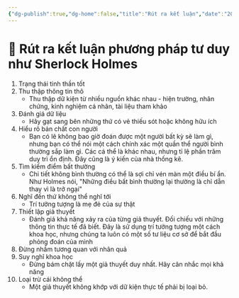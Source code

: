 ```yaml
---
{"dg-publish":true,"dg-home":false,"title":"Rút ra kết luận","date":"2025-01-28","tags":["book","books/tu-duy-nhu-sherlock-holmes","#tom-tat"],"dg-path":"Books/01 -  Tư duy như Sherlock Holmes/5 - Rút ra kết luận.md","permalink":"/books/01-tu-duy-nhu-sherlock-holmes/5-rut-ra-ket-luan/","dgPassFrontmatter":true,"updated":"2025-01-30T08:03:08.992+07:00"}
---
```



# 📑 Rút ra kết luận phương pháp tư duy như Sherlock Holmes
1. Trạng thái tinh thần tốt
2. Thu thập thông tin thô
	- Thu thập dữ kiện từ nhiều nguồn khác nhau - hiện trường, nhân chứng, kinh nghiệm cá nhân, tài liệu tham khảo
3. Đánh giá dữ liệu
	- Hãy gạt sang bên những thứ có vẻ thiếu sót hoặc không hữu ích
4. Hiểu rõ bản chất con người
	- Bạn có lẽ không bao giờ đoán được một người bất kỳ sẽ làm gì, nhưng bạn có thể nói một cách chính xác một quần thể người bình thường sắp làm gì. Các cá thể là khác nhau, nhưng tỉ lệ phần trăm duy trì ổn định. Đây cũng là ý kiến của nhà thống kê.
5. Tìm kiếm điểm bất thường
	- Chi tiết không bình thường có thể là sợi chỉ vén màn một điều bí ẩn. Như Holmes nói, "Những điều bất bình thường lại thường là chỉ dẫn thay vì là trở ngại"
6. Nghĩ đến thứ không thể nghĩ tới
	- Trí tưởng tượng là mẹ đẻ của sự thật
7. Thiết lập giả thuyết
	- Đánh giá khả năng xảy ra của từng giả thuyết. Đối chiếu với những thông tin thực tế đã biết. Đây là sử dụng trí tưởng tượng một cách khoa học, nhưng chúng ta luôn có một số tư liệu cơ sở để bắt đầu phỏng đoán của mình
8.  Đừng nhầm tương quan với nhân quả
9. Suy nghĩ khoa học
	- Đừng bám chặt lấy một giả thuyết duy nhất. Hãy cân nhắc mọi khả năng
10. Loại trừ cái không thể
	- Một giả thuyết không khớp với dữ kiện thực tế phải bị loại bỏ.

